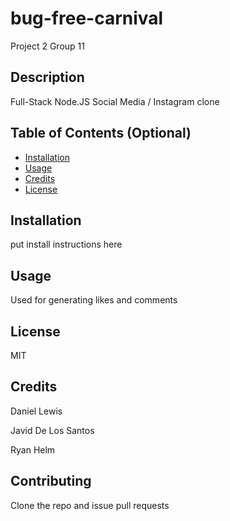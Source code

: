 # bug-free-carnival
Project 2 Group 11

## Description 
Full-Stack Node.JS Social Media / Instagram clone

## Table of Contents (Optional)

* [Installation](#installation)
* [Usage](#usage)
* [Credits](#credits)
* [License](#license)

## Installation
put install instructions here

## Usage 
Used for generating likes and comments

## License
MIT

## Credits
Daniel Lewis

Javid De Los Santos

Ryan Helm

## Contributing
Clone the repo and issue pull requests
